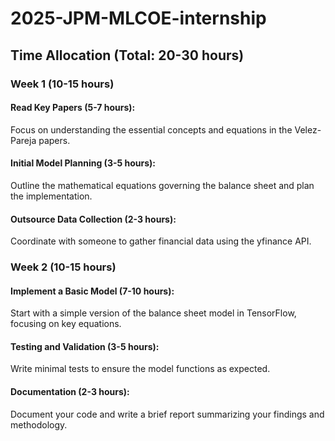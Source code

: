 # 2025-JPM-MLCOE-internship

## Time Allocation (Total: 20-30 hours)

### Week 1 (10-15 hours)
#### Read Key Papers (5-7 hours):
Focus on understanding the essential concepts and equations in the Velez-Pareja papers.
#### Initial Model Planning (3-5 hours):
Outline the mathematical equations governing the balance sheet and plan the implementation.
#### Outsource Data Collection (2-3 hours):
Coordinate with someone to gather financial data using the yfinance API.

### Week 2 (10-15 hours)
#### Implement a Basic Model (7-10 hours):
Start with a simple version of the balance sheet model in TensorFlow, focusing on key equations.
#### Testing and Validation (3-5 hours):
Write minimal tests to ensure the model functions as expected.
#### Documentation (2-3 hours):
Document your code and write a brief report summarizing your findings and methodology.